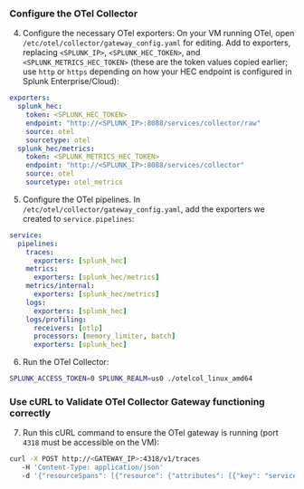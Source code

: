 ### Configure the OTel Collector
4. Configure the necessary OTel exporters: On your VM running OTel, open `/etc/otel/collector/gateway_config.yaml` for editing. Add to exporters, replacing `<SPLUNK_IP>`, `<SPLUNK_HEC_TOKEN>`, and `<SPLUNK_METRICS_HEC_TOKEN>` (these are the token values copied earlier; use `http` or `https` depending on how your HEC endpoint is configured in Splunk Enterprise/Cloud):
```yaml
exporters:
  splunk_hec:
    token: <SPLUNK_HEC_TOKEN>
    endpoint: "http://<SPLUNK_IP>:8088/services/collector/raw"
    source: otel
    sourcetype: otel
  splunk_hec/metrics:
    token: <SPLUNK_METRICS_HEC_TOKEN>
    endpoint: "http://<SPLUNK_IP>:8088/services/collector"
    source: otel
    sourcetype: otel_metrics
```
5. Configure the OTel pipelines. In `/etc/otel/collector/gateway_config.yaml`, add the exporters we created to `service.pipelines`:
```yaml
service:
  pipelines:
    traces:
      exporters: [splunk_hec]
    metrics:
      exporters: [splunk_hec/metrics]
    metrics/internal:
      exporters: [splunk_hec/metrics]
    logs:
      exporters: [splunk_hec]
    logs/profiling:
      receivers: [otlp]
      processors: [memory_limiter, batch]
      exporters: [splunk_hec]
```

6. Run the OTel Collector:
```bash
SPLUNK_ACCESS_TOKEN=0 SPLUNK_REALM=us0 ./otelcol_linux_amd64
```

### Use cURL to Validate OTel Collector Gateway functioning correctly
7. Run this cURL command to ensure the OTel gateway is running (port `4318` must be accessible on the VM):
```bash
curl -X POST http://<GATEWAY_IP>:4318/v1/traces
   -H 'Content-Type: application/json'
   -d '{"resourceSpans": [{"resource": {"attributes": [{"key": "service.name","value": {"stringValue": "curl-test-otel-pipeline"}}]},"instrumentationLibrarySpans": [{"spans": [{"traceId": "71699b6fe85982c7c8995ea3d9c95df2","spanId": "3c191d03fa8be065","name": "test-span","kind": 1,"droppedAttributesCount": 0,"events": [],"droppedEventsCount": 0,              "status": {"code": 1}}],"instrumentationLibrary": {"name": "local-curl-example"}}]}] }'
```